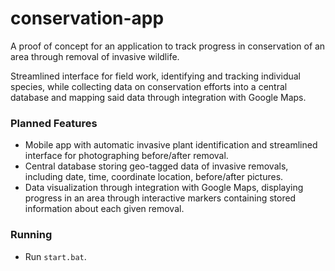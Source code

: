 # conservation-app

A proof of concept for an application to track progress in conservation of an area through removal of invasive wildlife.

Streamlined interface for field work, identifying and tracking individual species, while collecting data on conservation efforts into a central database and mapping said data through integration with Google Maps.

### Planned Features 

- Mobile app with automatic invasive plant identification and streamlined interface for photographing before/after removal.
- Central database storing geo-tagged data of invasive removals, including date, time, coordinate location, before/after pictures.
- Data visualization through integration with Google Maps, displaying progress in an area through interactive markers containing stored information about each given removal.

### Running

- Run `start.bat`.
